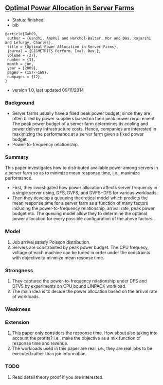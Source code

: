 [Optimal Power Allocation in Server Farms](http://www3.cs.stonybrook.edu/~anshul/sigmetrics_2009_tech.pdf)
---

- Status: finished.
- bib
```
@article{GaH09,
 author = {Gandhi, Anshul and Harchol-Balter, Mor and Das, Rajarshi and Lefurgy, Charles},
 title = {Optimal Power Allocation in Server Farms},
 journal = {SIGMETRICS Perform. Eval. Rev.},
 volume = {37},
 number = {1},
 month = jun,
 year = {2009},
 pages = {157--168},
 numpages = {12},
} 
```
- version 1.0, last updated 09/11/2014

### Background
- Server farms usually have a fixed peak power budget, since they are often billed by power suppliers based on their peak power requirement. The peak power budget of a server farm determines its cooling and power delivery infrastructure costs. Hence, companies are interested in maximizing the performance at a server farm given a fixed power budget.
- Power-to-frequency relationship.

### Summary
This paper investigates how to distributed available power among servers in a server farm so as to minimize mean response time, i.e., maximize performance.
- First, they investigated how power allocation affects server frequency in a single server using, DFS, DVFS, and DVFS+DFS for various workloads.
- Then they develop a queueing theoretical model which predicts the mean response time for a server farm as a function of many factors including the power-to-frequency relationship, arrival rate, peak power budget etc. The queuing model allow they to determine the optimal power allocation for every possible configuration of the above factors. 

### Model
1. Job arrival satisfy Poisson distribution.
2. Servers are constrainted by peak power budget. The CPU frequecy, voltage of each machine can be tuned in order under the constraints with objective to minmize mean resonse time.

### Strongness
1. They captured the power-to-frequency relationship under DFS and DFVS by experiments on CPU bound LINPACK workload.
2. The main idea is to decide the power allocation based on the arrival rate of workloads.

### Weakness


### Extension
1. This paper only considers the response time. How about also taking into account the profits? i.e., make the objective as a mix function of response time and revenue.
2. The workloads used in this paper are real, i.e., they are real jobs to be executed rather than job information.


### TODO
1. Read detail theory proof if you are interested.
